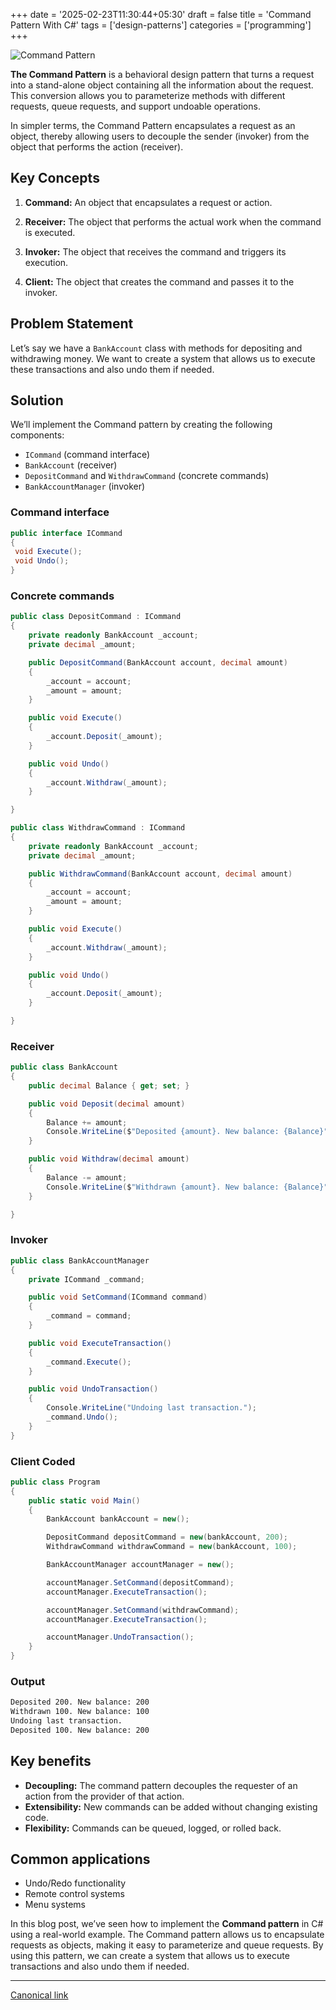 +++
date = '2025-02-23T11:30:44+05:30'
draft = false
title = 'Command Pattern With C#'
tags = ['design-patterns']
categories = ['programming']
+++

![Command Pattern](/images/1_JoPgJdYKXe1o05IS23X0zA.png)

**The Command Pattern** is a behavioral design pattern that turns a request into a stand-alone object containing all the information about the request. This conversion allows you to parameterize methods with different requests, queue requests, and support undoable operations.

In simpler terms, the Command Pattern encapsulates a request as an object, thereby allowing users to decouple the sender (invoker) from the object that performs the action (receiver).

## Key Concepts

1. **Command:** An object that encapsulates a request or action.

2. **Receiver:** The object that performs the actual work when the command is executed.

3. **Invoker:** The object that receives the command and triggers its execution.

4. **Client:** The object that creates the command and passes it to the invoker.

## Problem Statement

Let’s say we have a `BankAccount` class with methods for depositing and withdrawing money. We want to create a system that allows us to execute these transactions and also undo them if needed.

## Solution

We’ll implement the Command pattern by creating the following components:

- `ICommand` (command interface)
- `BankAccount` (receiver)
- `DepositCommand` and `WithdrawCommand` (concrete commands)
- `BankAccountManager` (invoker)

### Command interface

```cs
public interface ICommand
{
 void Execute();
 void Undo();
}
```

### Concrete commands

```cs
public class DepositCommand : ICommand
{
    private readonly BankAccount _account;
    private decimal _amount;

    public DepositCommand(BankAccount account, decimal amount)
    {
        _account = account;
        _amount = amount;
    }

    public void Execute()
    {
        _account.Deposit(_amount);
    }

    public void Undo()
    {
        _account.Withdraw(_amount);
    }

}

public class WithdrawCommand : ICommand
{
    private readonly BankAccount _account;
    private decimal _amount;

    public WithdrawCommand(BankAccount account, decimal amount)
    {
        _account = account;
        _amount = amount;
    }

    public void Execute()
    {
        _account.Withdraw(_amount);
    }

    public void Undo()
    {
        _account.Deposit(_amount);
    }

}
```

### Receiver

```cs
public class BankAccount
{
    public decimal Balance { get; set; }

    public void Deposit(decimal amount)
    {
        Balance += amount;
        Console.WriteLine($"Deposited {amount}. New balance: {Balance}");
    }

    public void Withdraw(decimal amount)
    {
        Balance -= amount;
        Console.WriteLine($"Withdrawn {amount}. New balance: {Balance}");
    }

}
```

### Invoker

```cs
public class BankAccountManager
{
    private ICommand _command;

    public void SetCommand(ICommand command)
    {
        _command = command;
    }

    public void ExecuteTransaction()
    {
        _command.Execute();
    }

    public void UndoTransaction()
    {
        Console.WriteLine("Undoing last transaction.");
        _command.Undo();
    }
}
```

### Client Coded

```cs
public class Program
{
    public static void Main()
    {
        BankAccount bankAccount = new();

        DepositCommand depositCommand = new(bankAccount, 200);
        WithdrawCommand withdrawCommand = new(bankAccount, 100);

        BankAccountManager accountManager = new();

        accountManager.SetCommand(depositCommand);
        accountManager.ExecuteTransaction();

        accountManager.SetCommand(withdrawCommand);
        accountManager.ExecuteTransaction();

        accountManager.UndoTransaction();
    }
}
```

### Output

```sh
Deposited 200. New balance: 200
Withdrawn 100. New balance: 100
Undoing last transaction.
Deposited 100. New balance: 200
```

## Key benefits

- **Decoupling:** The command pattern decouples the requester of an action from the provider of that action.
- **Extensibility:** New commands can be added without changing existing code.
- **Flexibility:** Commands can be queued, logged, or rolled back.

## Common applications

- Undo/Redo functionality
- Remote control systems
- Menu systems

In this blog post, we’ve seen how to implement the **Command pattern** in C# using a real-world example. The Command pattern allows us to encapsulate requests as objects, making it easy to parameterize and queue requests. By using this pattern, we can create a system that allows us to execute transactions and also undo them if needed.

---

[Canonical link](https://medium.com/@ravindradevrani/understanding-the-command-design-pattern-c-212b50fabd87)

